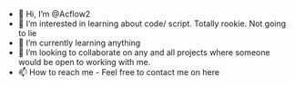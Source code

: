 - 👋 Hi, I’m @Acflow2
- 👀 I’m interested in learning about code/ script.  Totally rookie.  Not going to lie 
- 🌱 I’m currently learning anything 
- 💞️ I’m looking to collaborate on any and all projects where someone would be open to working with me.
- 📫 How to reach me - Feel free to contact me on here 

<!---
Acflow2/Acflow2 is a ✨ special ✨ repository because its `README.md` (this file) appears on your GitHub profile.
You can click the Preview link to take a look at your changes.
--->
